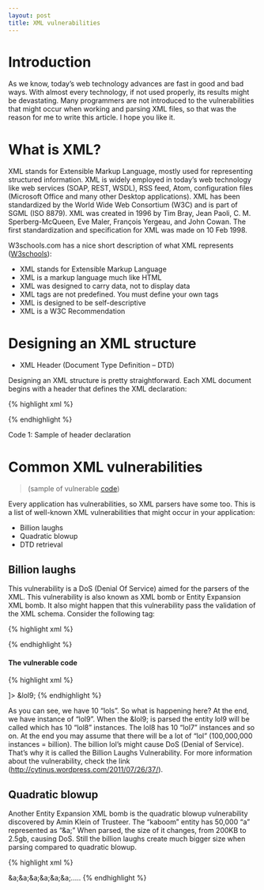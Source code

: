 ```yaml
---
layout: post
title: XML vulnerabilities
---
```


# Introduction

As we know, today’s web technology advances are fast in good and bad ways. With almost every technology, if not used properly, its results might be devastating. Many programmers are not introduced to the vulnerabilities that might occur when working and parsing XML files, so that was the reason for me to write this article. I hope you like it.

# What is XML?

XML stands for Extensible Markup Language, mostly used for representing structured information. XML is widely employed in today’s web technology like web services (SOAP, REST, WSDL), RSS feed, Atom, configuration files (Microsoft Office and many other Desktop applications). XML has been standardized by the World Wide Web Consortium (W3C) and is part of SGML (ISO 8879). XML was created in 1996 by Tim Bray, Jean Paoli, C. M. Sperberg-McQueen, Eve Maler, François Yergeau, and John Cowan. The first standardization and specification for XML was made on 10 Feb 1998.

W3schools.com has a nice short description of what XML represents ([W3schools](http://www.w3schools.com/xml/xml_whatis.asp)):

* XML stands for Extensible Markup Language
* XML is a markup language much like HTML
* XML was designed to carry data, not to display data
* XML tags are not predefined. You must define your own tags
* XML is designed to be self-descriptive
* XML is a W3C Recommendation

# Designing an XML structure
* XML Header (Document Type Definition – DTD)

Designing an XML structure is pretty straightforward. Each XML document begins with a header that defines the XML declaration:

{% highlight xml %}
<?xml version=”1.0″ encoding=”UTF-8″ ?>
{% endhighlight %}

Code 1: Sample of header declaration

#  Common XML vulnerabilities 
 > (sample of vulnerable [code](https://gist.github.com/hakre/2416846))

Every application has vulnerabilities, so XML parsers have some too. This is a list of well-known XML vulnerabilities that might occur in your application:

* Billion laughs
* Quadratic blowup
* DTD retrieval

##  Billion laughs

This vulnerability is a DoS (Denial Of Service) aimed for the parsers of the XML. This vulnerability is also known as XML bomb or Entity Expansion XML bomb. It also might happen that this vulnerability pass the validation of the XML schema. Consider the following tag:

{% highlight xml %}
<!ENTITY entityName “Some Value”>
{% endhighlight %}

####  The vulnerable code

{% highlight xml %}
<?xml version="1.0"?>
<!DOCTYPE lolz [
<!ENTITY lol "lol">
<!ENTITY lol2 "&lol;&lol;&lol;&lol;&lol;&lol;&lol;&lol;&lol;&lol;">
<!ENTITY lol3 "&lol2;&lol2;&lol2;&lol2;&lol2;&lol2;&lol2;&lol2;&lol2;&lol2;">
<!ENTITY lol4 "&lol3;&lol3;&lol3;&lol3;&lol3;&lol3;&lol3;&lol3;&lol3;&lol3;">
<!ENTITY lol5 "&lol4;&lol4;&lol4;&lol4;&lol4;&lol4;&lol4;&lol4;&lol4;&lol4;">
<!ENTITY lol6 "&lol5;&lol5;&lol5;&lol5;&lol5;&lol5;&lol5;&lol5;&lol5;&lol5;">
<!ENTITY lol7 "&lol6;&lol6;&lol6;&lol6;&lol6;&lol6;&lol6;&lol6;&lol6;&lol6;">
<!ENTITY lol8 "&lol7;&lol7;&lol7;&lol7;&lol7;&lol7;&lol7;&lol7;&lol7;&lol7;">
<!ENTITY lol9 "&lol8;&lol8;&lol8;&lol8;&lol8;&lol8;&lol8;&lol8;&lol8;&lol8;">
]>
<lolz>&lol9;</lolz>
{% endhighlight %}

As you can see, we have 10 “lols”. So what is happening here? At the end, we have instance of “lol9”. When the &lol9; is parsed the entity lol9 will be called which has 10 “lol8” instances. The lol8 has 10 “lol7” instances and so on. At the end you may assume that there will be a lot of “lol” (100,000,000 instances = billion). The billion lol’s might cause DoS (Denial of Service). That’s why it is called the Billion Laughs Vulnerability. For more information about the vulnerability, check the link (http://cytinus.wordpress.com/2011/07/26/37/).

##  Quadratic blowup

Another Entity Expansion XML bomb is the quadratic blowup vulnerability discovered by Amin Klein of Trusteer. The “kaboom” entity has 50,000 “a” represented as “&a;” When parsed, the size of it changes, from 200KB to 2.5gb, causing DoS. Still the billion laughs create much bigger size when parsing compared to quadratic blowup.

{% highlight xml %}
<?xml version="1.0"?>
<!DOCTYPE kaboom [
  <!ENTITY a "aaaaaaaaaaaaaa.....
]>
<kaboom>&a;&a;&a;&a;&a;&a;.....</kaboom>
{% endhighlight %}
